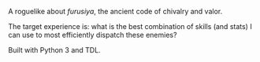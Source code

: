 A roguelike about *furusiya*, the ancient code of chivalry and valor.

The target experience is: what is the best combination of skills (and stats) I can use to most efficiently dispatch these enemies?

Built with Python 3 and TDL.
